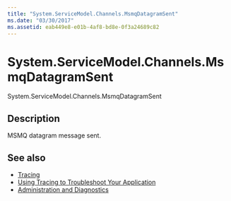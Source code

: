 ```yaml
---
title: "System.ServiceModel.Channels.MsmqDatagramSent"
ms.date: "03/30/2017"
ms.assetid: eab449e8-e01b-4af8-bd8e-0f3a24689c82
---
```

# System.ServiceModel.Channels.MsmqDatagramSent
System.ServiceModel.Channels.MsmqDatagramSent  
  
## Description  
 MSMQ datagram message sent.  
  
## See also

- [Tracing](index.md)
- [Using Tracing to Troubleshoot Your Application](using-tracing-to-troubleshoot-your-application.md)
- [Administration and Diagnostics](../index.md)
